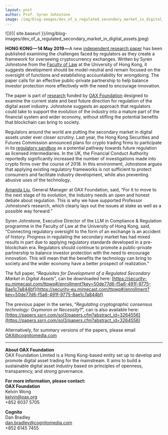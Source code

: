 ```yaml
---
layout: post
author: Prof. Syren Johnstone
image: /img/blog-images/dev_of_a_regulated_secondary_market_in_digital_assets.jpeg
---
```


![]({{ site.baseurl }}/img/blog-images/dev_of_a_regulated_secondary_market_in_digital_assets.jpeg)

**HONG KONG — 14 May 2019 —** A new [independent research paper](https://papers.ssrn.com/sol3/papers.cfm?abstract_id=3379623) has been published examining the challenges faced by regulators as they create a framework for overseeing cryptocurrency exchanges. Written by Syren Johnstone from the [Faculty of Law](https://www.law.hku.hk) at the University of Hong Kong, it suggests development should be model-neutral and remain focused on the oversight of functions and establishing accountability for wrongdoing. The paper calls for an effective public-private partnership to help balance investor protection more effectively with the need to encourage innovation.

The paper is part of [research](https://medium.com/@OAX_Foundation/oax-foundation-takes-centre-stage-7e47487493b5) funded by [OAX Foundation](https://www.oax.org/en) designed to examine the current state and best future direction for regulation of the digital asset industry. Johnstone suggests an approach that regulators could take to support the evolution of the industry into a mature part of the financial system and wider economy, without stifling the potential benefits that blockchain can bring to society.

Regulators around the world are putting the secondary market in digital assets under ever closer scrutiny. Last year, the Hong Kong Securities and Futures Commission announced plans for crypto trading firms to participate in its [regulatory sandbox](https://medium.com/@OAX_Foundation/oax-foundation-featured-in-hong-kong-mainstream-newspaper-sandbox-and-wider-bitcoin-adoption-to-c6623cc0ad01) as a potential pathway towards future regulation as licensed intermediaries. In the UK, the Financial Conduct Authority reportedly significantly increased the number of investigations made into crypto firms over the course of 2018. In this environment, Johnstone argues that applying existing regulatory frameworks is not sufficient to protect consumers and facilitate industry development, while also preventing abusive uses of the technology.

[Amanda Liu](https://www.linkedin.com/in/amanda-liu-57934561/), General Manager at OAX Foundation, said, “For it to move to the next stage of its evolution, the industry needs an open and honest debate about regulation. This is why we have supported Professor Johnstone’s research, which clearly lays out the issues at stake as well as a possible way forward.”

Syren Johnstone, Executive Director of the LLM in Compliance & Regulation programme in the Faculty of Law at the University of Hong Kong, said, “Connecting regulatory oversight to the form of an exchange is an accident of history. Progress in regulating the secondary market has had mixed results in part due to applying regulatory standards developed in a pre-blockchain era. Regulators should continue to promote a public-private partnership to balance investor protection with the need to encourage innovation. This will mean that the benefits the technology can bring to society and the wider economy have a better prospect of realization.”

The full paper, “_Requisites for Development of a Regulated Secondary Market in Digital Assets_”, can be downloaded here: [https://security-eu.mimecast.com/ttpwp#/enrollment?key=50de77d6-f5a6-491f-9775-8ae1c7a844bf](https://security-eu.mimecast.com/ttpwp#/enrollment?key=50de77d6-f5a6-491f-9775-8ae1c7a844bf)

The previous paper in the series, “_Regulating cryptographic consensus technology: Oxymoron or Necessity?_”, can is also available here: [https://papers.ssrn.com/sol3/papers.cfm?abstract_id=3264556](https://papers.ssrn.com/sol3/papers.cfm?abstract_id=3264556)

Alternatively, for summary versions of the papers, please email [OAX@cognitomedia.com](mailto:OAX@cognitomedia.com)

---

**About OAX Foundation**  
OAX Foundation Limited is a Hong Kong-based entity set up to develop and promote digital asset trading for the mainstream. It aims to build a sustainable digital asset industry based on principles of openness, transparency, and strong governance.

**For more information, please contact:**  
**OAX Foundation**  
Kelvin Wong  
[kelvin@oax.org](mailto:kelvin@oax.org)  
+852 6037 5705  

**Cognito**  
Dan Bradley  
[dan.bradley@cognitomedia.com](mailto:dan.bradley@cognitomedia.com)  
+852 6145 7455  